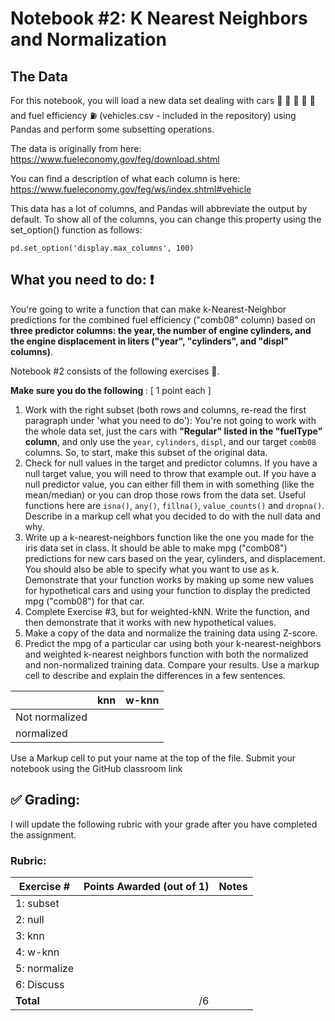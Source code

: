 # Notebook #2: K Nearest Neighbors and Normalization

## The Data
For this notebook, you will load a new data set dealing with cars :articulated_lorry: :blue_car: :red_car: :taxi: :bus: and fuel efficiency :fuelpump: (vehicles.csv - included in the repository) using Pandas and perform some subsetting operations.

The data is originally from here: https://www.fueleconomy.gov/feg/download.shtml

You can find a description of what each column is here: https://www.fueleconomy.gov/feg/ws/index.shtml#vehicle

This data has a lot of columns, and Pandas will abbreviate the output by default. To show all of the columns, you can change this property using the set_option() function as follows:

`pd.set_option('display.max_columns', 100)` <br>

## What you need to do: :exclamation:
You're going to write a function that can make k-Nearest-Neighbor predictions for the combined fuel efficiency ("comb08" column) based on **three predictor columns: the year, the number of engine cylinders, and the engine displacement in liters ("year", "cylinders", and "displ" columns)**.

Notebook #2 consists of the following exercises :muscle:. 

<b> Make sure you do the following </b>: [ 1 point each ]
1. Work with the right subset (both rows and columns, re-read the first paragraph under 'what you need to do'): You're not going to work with the whole data set, just the cars with <b>"Regular" listed in the "fuelType" column</b>, and only use the `year`, `cylinders`, `displ`, and our target `comb08` columns. So, to start, make this subset of the original data.
2. Check for null values in the target and predictor columns. If you have a null target value, you will need to throw that example out. If you have a null predictor value, you can either fill them in with something (like the mean/median) or you can drop those rows from the data set. Useful functions here are `isna()`, `any()`, `fillna()`, `value_counts()` and `dropna()`. Describe in a markup cell what you decided to do with the null data and why.
3. Write up a k-nearest-neighbors function like the one you made for the iris data set in class. It should be able to make mpg ("comb08") predictions for new cars based on the year, cylinders, and displacement. You should also be able to specify what you want to use as k. Demonstrate that your function works by making up some new values for hypothetical cars and using your function to display the predicted mpg ("comb08") for that car.
4. Complete Exercise #3, but for weighted-kNN. Write the function, and then demonstrate that it works with new hypothetical values. 
5. Make a copy of the data and normalize the training data using Z-score. 
6. Predict the mpg of a particular car using both your k-nearest-neighbors and weighted k-nearest neighbors function with both the normalized and non-normalized training data. Compare your results. Use a markup cell to describe and explain the differences in a few sentences. 

|                | knn | w-knn |
|----------------|-----|-------|
| Not normalized |     |       |
| normalized     |     |       |

Use a Markup cell to put your name at the top of the file. Submit your notebook using the GitHub classroom link


## :white_check_mark: Grading: 
I will update the following rubric with your grade after you have completed the assignment.
### Rubric:
| Exercise #  | Points Awarded (out of 1)  | Notes |
| --------- | -------------------: | --------- |
| 1: subset      |        |    |
| 2: null        |        |    | 
| 3: knn         |        |    |
| 4: w-knn       |        |    | 
| 5: normalize   |        |    |
| 6: Discuss     |        |    | 
| <b>Total       |      /6  | </b>   |
